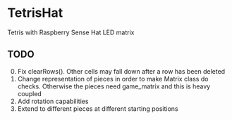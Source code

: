 # TetrisHat
Tetris with Raspberry Sense Hat LED matrix

## TODO
0. Fix clearRows(). Other cells may fall down after a row has been deleted
1. Change representation of pieces in order to make Matrix class do checks. Otherwise the pieces need game_matrix
   and this is heavy coupled
2. Add rotation capabilities
3. Extend to different pieces at different starting positions
